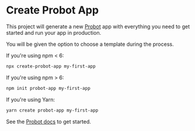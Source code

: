 # Create Probot App

This project will generate a new [Probot](https://github.com/probot/probot) app
with everything you need to get started and run your app in production.

You will be given the option to choose a template during the process.

If you're using npm < 6:

```sh
npx create-probot-app my-first-app
```

If you're using npm > 6:

```sh
npm init probot-app my-first-app
```

If you're using Yarn:

```sh
yarn create probot-app my-first-app
```

See the [Probot docs](https://probot.github.io/docs/development/) to get started.
